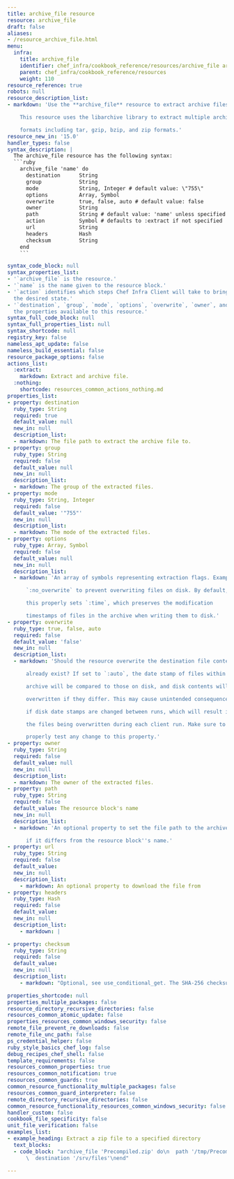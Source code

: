 ```yaml
---
title: archive_file resource
resource: archive_file
draft: false
aliases:
- /resource_archive_file.html
menu:
  infra:
    title: archive_file
    identifier: chef_infra/cookbook_reference/resources/archive_file archive_file
    parent: chef_infra/cookbook_reference/resources
    weight: 110
resource_reference: true
robots: null
resource_description_list:
- markdown: 'Use the **archive_file** resource to extract archive files to disk.

    This resource uses the libarchive library to extract multiple archive

    formats including tar, gzip, bzip, and zip formats.'
resource_new_in: '15.0'
handler_types: false
syntax_description: |
  The archive_file resource has the following syntax:
  ```ruby
    archive_file 'name' do
      destination      String
      group            String
      mode             String, Integer # default value: \"755\"
      options          Array, Symbol
      overwrite        true, false, auto # default value: false
      owner            String
      path             String # default value: 'name' unless specified
      action           Symbol # defaults to :extract if not specified
      url              String
      headers          Hash
      checksum         String
    end
    ```

syntax_code_block: null
syntax_properties_list:
- '`archive_file` is the resource.'
- '`name` is the name given to the resource block.'
- '`action` identifies which steps Chef Infra Client will take to bring the node into
  the desired state.'
- '`destination`, `group`, `mode`, `options`, `overwrite`, `owner`, and `path` are
  the properties available to this resource.'
syntax_full_code_block: null
syntax_full_properties_list: null
syntax_shortcode: null
registry_key: false
nameless_apt_update: false
nameless_build_essential: false
resource_package_options: false
actions_list:
  :extract:
    markdown: Extract and archive file.
  :nothing:
    shortcode: resources_common_actions_nothing.md
properties_list:
- property: destination
  ruby_type: String
  required: true
  default_value: null
  new_in: null
  description_list:
  - markdown: The file path to extract the archive file to.
- property: group
  ruby_type: String
  required: false
  default_value: null
  new_in: null
  description_list:
  - markdown: The group of the extracted files.
- property: mode
  ruby_type: String, Integer
  required: false
  default_value: '"755"'
  new_in: null
  description_list:
  - markdown: The mode of the extracted files.
- property: options
  ruby_type: Array, Symbol
  required: false
  default_value: null
  new_in: null
  description_list:
  - markdown: 'An array of symbols representing extraction flags. Example:

      `:no_overwrite` to prevent overwriting files on disk. By default,

      this properly sets `:time`, which preserves the modification

      timestamps of files in the archive when writing them to disk.'
- property: overwrite
  ruby_type: true, false, auto
  required: false
  default_value: 'false'
  new_in: null
  description_list:
  - markdown: 'Should the resource overwrite the destination file contents if they

      already exist? If set to `:auto`, the date stamp of files within the

      archive will be compared to those on disk, and disk contents will be

      overwritten if they differ. This may cause unintended consequences

      if disk date stamps are changed between runs, which will result in

      the files being overwritten during each client run. Make sure to

      properly test any change to this property.'
- property: owner
  ruby_type: String
  required: false
  default_value: null
  new_in: null
  description_list:
  - markdown: The owner of the extracted files.
- property: path
  ruby_type: String
  required: false
  default_value: The resource block's name
  new_in: null
  description_list:
  - markdown: 'An optional property to set the file path to the archive to extract

      if it differs from the resource block''s name.'
- property: url
  ruby_type: String
  required: false
  default_value:
  new_in: null
  description_list:
    - markdown: An optional property to download the file from
- property: headers
  ruby_type: Hash
  required: false
  default_value:
  new_in: null
  description_list:
    - markdown: |

- property: checksum
  ruby_type: String
  required: false
  default_value:
  new_in: null
  description_list:
    - markdown: "Optional, see use_conditional_get. The SHA-256 checksum of the file. Use to prevent a file from being re-downloaded. When the local file matches the checksum, Chef Infra Client does not download it."

properties_shortcode: null
properties_multiple_packages: false
resource_directory_recursive_directories: false
resources_common_atomic_update: false
properties_resources_common_windows_security: false
remote_file_prevent_re_downloads: false
remote_file_unc_path: false
ps_credential_helper: false
ruby_style_basics_chef_log: false
debug_recipes_chef_shell: false
template_requirements: false
resources_common_properties: true
resources_common_notification: true
resources_common_guards: true
common_resource_functionality_multiple_packages: false
resources_common_guard_interpreter: false
remote_directory_recursive_directories: false
common_resource_functionality_resources_common_windows_security: false
handler_custom: false
cookbook_file_specificity: false
unit_file_verification: false
examples_list:
- example_heading: Extract a zip file to a specified directory
  text_blocks:
  - code_block: "archive_file 'Precompiled.zip' do\n  path '/tmp/Precompiled.zip'\n\
      \  destination '/srv/files'\nend"

---
```

